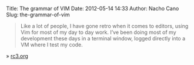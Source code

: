 Title: The grammar of VIM
Date: 2012-05-14 14:33
Author: Nacho Cano
Slug: the-grammar-of-vim

> Like a lot of people, I have gone retro when it comes to editors,
> using Vim for most of my day to day work. I’ve been doing most of my
> development these days in a terminal window, logged directly into a VM
> where I test my code.

» [rc3.org][]

  [rc3.org]: http://rc3.org/2012/05/12/the-grammar-of-vim/
    "The grammar of VIM"
